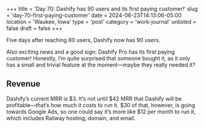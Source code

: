 +++
title = 'Day 70: Dashify has 90 users and its first paying customer!'
slug = 'day-70-first-paying-customer'
date = 2024-06-23T14:13:06-05:00
location = 'Waukee, Iowa'
type = 'post'
category = 'work-journal'
unlisted = false
draft = false
+++

Five days after reaching 80 users, Dashify now has 90 users.

Also exciting news and a good sign: Dashify Pro has its first paying customer! Honestly, I’m quite surprised that someone bought it, as it only has a small and trivial feature at the moment—maybe they really needed it?

## Revenue

Dashify’s current MRR is $3. It’s not until $42 MRR that Dashify will be profitable—that’s how much it costs to run it. $30 of that, however, is going towards Google Ads, so one could say it’s more like $12 per month to run it, which includes Railway hosting, domain, and email.
